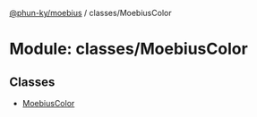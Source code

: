 [@phun-ky/moebius](../README.md) / classes/MoebiusColor

# Module: classes/MoebiusColor

## Classes

- [MoebiusColor](../classes/classes_MoebiusColor.MoebiusColor.md)
